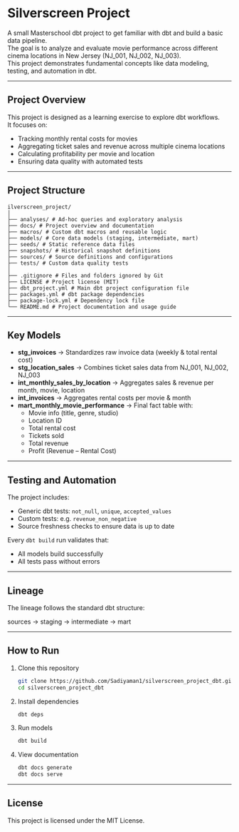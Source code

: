 # Silverscreen Project

A small Masterschool dbt project to get familiar with dbt and build a basic data pipeline.  
The goal is to analyze and evaluate movie performance across different cinema locations in New Jersey (NJ_001, NJ_002, NJ_003).  
This project demonstrates fundamental concepts like data modeling, testing, and automation in dbt.

---

## Project Overview
This project is designed as a learning exercise to explore dbt workflows.  
It focuses on:
- Tracking monthly rental costs for movies
- Aggregating ticket sales and revenue across multiple cinema locations
- Calculating profitability per movie and location
- Ensuring data quality with automated tests

---

## Project Structure
```
ilverscreen_project/
│
├── analyses/ # Ad-hoc queries and exploratory analysis
├── docs/ # Project overview and documentation
├── macros/ # Custom dbt macros and reusable logic
├── models/ # Core data models (staging, intermediate, mart)
├── seeds/ # Static reference data files
├── snapshots/ # Historical snapshot definitions
├── sources/ # Source definitions and configurations
├── tests/ # Custom data quality tests
│
├── .gitignore # Files and folders ignored by Git
├── LICENSE # Project license (MIT)
├── dbt_project.yml # Main dbt project configuration file
├── packages.yml # dbt package dependencies
├── package-lock.yml # Dependency lock file
└── README.md # Project documentation and usage guide

```

---

## Key Models
- **stg_invoices** → Standardizes raw invoice data (weekly & total rental cost)  
- **stg_location_sales** → Combines ticket sales data from NJ_001, NJ_002, NJ_003  
- **int_monthly_sales_by_location** → Aggregates sales & revenue per month, movie, location  
- **int_invoices** → Aggregates rental costs per movie & month  
- **mart_monthly_movie_performance** → Final fact table with:
  - Movie info (title, genre, studio)  
  - Location ID  
  - Total rental cost  
  - Tickets sold  
  - Total revenue  
  - Profit (Revenue – Rental Cost)  

---

## Testing and Automation
The project includes:
- Generic dbt tests: `not_null`, `unique`, `accepted_values`  
- Custom tests: e.g. `revenue_non_negative`  
- Source freshness checks to ensure data is up to date  

Every `dbt build` run validates that:
- All models build successfully
- All tests pass without errors

---

## Lineage
The lineage follows the standard dbt structure:

sources → staging → intermediate → mart

---

## How to Run

1. Clone this repository
   ```bash 
   git clone https://github.com/Sadiyaman1/silverscreen_project_dbt.git
   cd silverscreen_project_dbt
   
3. Install dependencies  
   ```bash 
   dbt deps  

5. Run models  
   ```bash 
   dbt build  

7. View documentation  
   ```bash 
   dbt docs generate
   dbt docs serve  

---

## License
This project is licensed under the MIT License.
